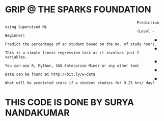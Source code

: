 # GRIP @ THE SPARKS FOUNDATION
                                                                Prediction using Supervised ML 
                                                                (Level - Beginner)
                                                                        ● Predict the percentage of an student based on the no. of study hours. 
                                                                        ● This is a simple linear regression task as it involves just 2 variables.
                                                                        ● You can use R, Python, SAS Enterprise Miner or any other tool 
                                                                        ● Data can be found at http://bit.ly/w-data
                                                                        ● What will be predicted score if a student studies for 9.25 hrs/ day? 
# THIS CODE IS DONE BY SURYA NANDAKUMAR
